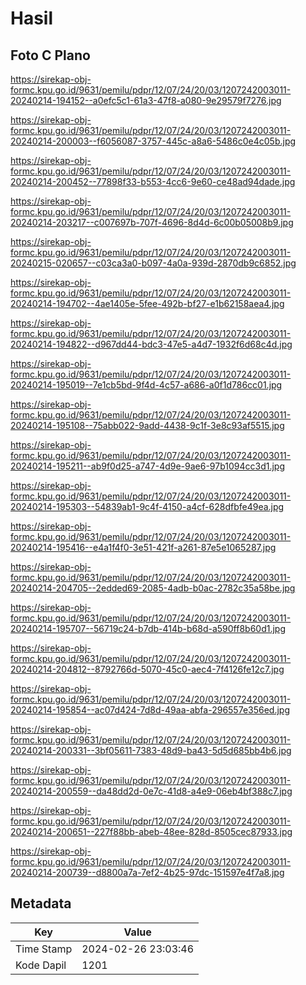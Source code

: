 # Hasil

## Foto C Plano

https://sirekap-obj-formc.kpu.go.id/9631/pemilu/pdpr/12/07/24/20/03/1207242003011-20240214-194152--a0efc5c1-61a3-47f8-a080-9e29579f7276.jpg

https://sirekap-obj-formc.kpu.go.id/9631/pemilu/pdpr/12/07/24/20/03/1207242003011-20240214-200003--f6056087-3757-445c-a8a6-5486c0e4c05b.jpg

https://sirekap-obj-formc.kpu.go.id/9631/pemilu/pdpr/12/07/24/20/03/1207242003011-20240214-200452--77898f33-b553-4cc6-9e60-ce48ad94dade.jpg

https://sirekap-obj-formc.kpu.go.id/9631/pemilu/pdpr/12/07/24/20/03/1207242003011-20240214-203217--c007697b-707f-4696-8d4d-6c00b05008b9.jpg

https://sirekap-obj-formc.kpu.go.id/9631/pemilu/pdpr/12/07/24/20/03/1207242003011-20240215-020657--c03ca3a0-b097-4a0a-939d-2870db9c6852.jpg

https://sirekap-obj-formc.kpu.go.id/9631/pemilu/pdpr/12/07/24/20/03/1207242003011-20240214-194702--4ae1405e-5fee-492b-bf27-e1b62158aea4.jpg

https://sirekap-obj-formc.kpu.go.id/9631/pemilu/pdpr/12/07/24/20/03/1207242003011-20240214-194822--d967dd44-bdc3-47e5-a4d7-1932f6d68c4d.jpg

https://sirekap-obj-formc.kpu.go.id/9631/pemilu/pdpr/12/07/24/20/03/1207242003011-20240214-195019--7e1cb5bd-9f4d-4c57-a686-a0f1d786cc01.jpg

https://sirekap-obj-formc.kpu.go.id/9631/pemilu/pdpr/12/07/24/20/03/1207242003011-20240214-195108--75abb022-9add-4438-9c1f-3e8c93af5515.jpg

https://sirekap-obj-formc.kpu.go.id/9631/pemilu/pdpr/12/07/24/20/03/1207242003011-20240214-195211--ab9f0d25-a747-4d9e-9ae6-97b1094cc3d1.jpg

https://sirekap-obj-formc.kpu.go.id/9631/pemilu/pdpr/12/07/24/20/03/1207242003011-20240214-195303--54839ab1-9c4f-4150-a4cf-628dfbfe49ea.jpg

https://sirekap-obj-formc.kpu.go.id/9631/pemilu/pdpr/12/07/24/20/03/1207242003011-20240214-195416--e4a1f4f0-3e51-421f-a261-87e5e1065287.jpg

https://sirekap-obj-formc.kpu.go.id/9631/pemilu/pdpr/12/07/24/20/03/1207242003011-20240214-204705--2edded69-2085-4adb-b0ac-2782c35a58be.jpg

https://sirekap-obj-formc.kpu.go.id/9631/pemilu/pdpr/12/07/24/20/03/1207242003011-20240214-195707--56719c24-b7db-414b-b68d-a590ff8b60d1.jpg

https://sirekap-obj-formc.kpu.go.id/9631/pemilu/pdpr/12/07/24/20/03/1207242003011-20240214-204812--8792766d-5070-45c0-aec4-7f4126fe12c7.jpg

https://sirekap-obj-formc.kpu.go.id/9631/pemilu/pdpr/12/07/24/20/03/1207242003011-20240214-195854--ac07d424-7d8d-49aa-abfa-296557e356ed.jpg

https://sirekap-obj-formc.kpu.go.id/9631/pemilu/pdpr/12/07/24/20/03/1207242003011-20240214-200331--3bf05611-7383-48d9-ba43-5d5d685bb4b6.jpg

https://sirekap-obj-formc.kpu.go.id/9631/pemilu/pdpr/12/07/24/20/03/1207242003011-20240214-200559--da48dd2d-0e7c-41d8-a4e9-06eb4bf388c7.jpg

https://sirekap-obj-formc.kpu.go.id/9631/pemilu/pdpr/12/07/24/20/03/1207242003011-20240214-200651--227f88bb-abeb-48ee-828d-8505cec87933.jpg

https://sirekap-obj-formc.kpu.go.id/9631/pemilu/pdpr/12/07/24/20/03/1207242003011-20240214-200739--d8800a7a-7ef2-4b25-97dc-151597e4f7a8.jpg


## Metadata

| Key        | Value               |
| ---------- | ------------------- |
| Time Stamp | 2024-02-26 23:03:46 |
| Kode Dapil | 1201                |



